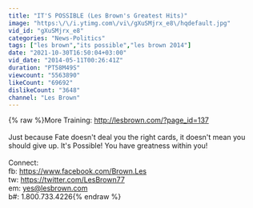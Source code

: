 ```yaml
---
title: "IT'S POSSIBLE (Les Brown's Greatest Hits)"
image: "https:\/\/i.ytimg.com\/vi\/gXuSMjrx_e8\/hqdefault.jpg"
vid_id: "gXuSMjrx_e8"
categories: "News-Politics"
tags: ["les brown","its possible","les brown 2014"]
date: "2021-10-30T16:50:04+03:00"
vid_date: "2014-05-11T00:26:41Z"
duration: "PT58M49S"
viewcount: "5563890"
likeCount: "69692"
dislikeCount: "3648"
channel: "Les Brown"
---
```

{% raw %}More Training: <a rel="nofollow" target="blank" href="http://lesbrown.com/?page_id=137">http://lesbrown.com/?page_id=137</a><br /><br />Just because Fate doesn't deal you the right cards, it doesn't mean you should give up. It's Possible! You have greatness within you!<br /><br />Connect:<br />fb: <a rel="nofollow" target="blank" href="https://www.facebook.com/Brown.Les">https://www.facebook.com/Brown.Les</a><br />tw: <a rel="nofollow" target="blank" href="https://twitter.com/LesBrown77">https://twitter.com/LesBrown77</a><br />em: yes@lesbrown.com<br />b#: 1.800.733.4226{% endraw %}
